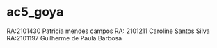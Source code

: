 # ac5_goya
RA:2101430
Patricia mendes campos
RA: 2101211
Caroline Santos Silva 
RA:2101197
Guilherme de Paula Barbosa
